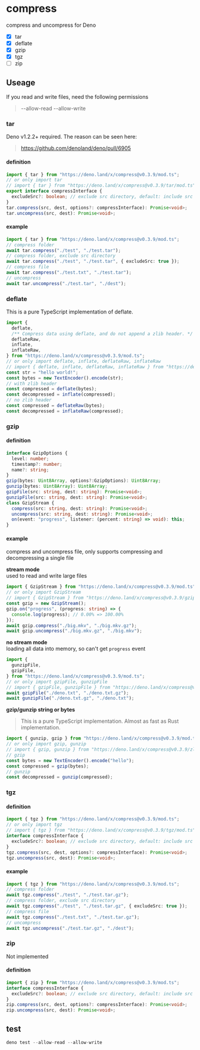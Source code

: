 # compress

compress and uncompress for Deno

* [x] tar
* [x] deflate
* [x] gzip
* [x] tgz
* [ ] zip

## Useage

If you read and write files, need the following permissions

> --allow-read --allow-write

### tar

Deno v1.2.2+ required. The reason can be seen here:

> <https://github.com/denoland/deno/pull/6905>

#### definition

```ts
import { tar } from "https://deno.land/x/compress@v0.3.9/mod.ts";
// or only import tar
// import { tar } from "https://deno.land/x/compress@v0.3.9/tar/mod.ts";
export interface compressInterface {
  excludeSrc?: boolean; // exclude src directory, default: include src directory
}
tar.compress(src, dest, options?: compressInterface): Promise<void>;
tar.uncompress(src, dest): Promise<void>;
```

#### example

```ts
import { tar } from "https://deno.land/x/compress@v0.3.9/mod.ts";
// compress folder
await tar.compress("./test", "./test.tar");
// compress folder, exclude src directory
await tar.compress("./test", "./test.tar", { excludeSrc: true });
// compress file
await tar.compress("./test.txt", "./test.tar");
// uncompress
await tar.uncompress("./test.tar", "./dest");
```

### deflate

This is a pure TypeScript implementation of deflate.

```ts
import {
  deflate,
  /** Compress data using deflate, and do not append a zlib header. */
  deflateRaw,
  inflate,
  inflateRaw,
} from "https://deno.land/x/compress@v0.3.9/mod.ts";
// or only import deflate, inflate, deflateRaw, inflateRaw
// import { deflate, inflate, deflateRaw, inflateRaw } from "https://deno.land/x/compress@v0.3.9/zlib/mod.ts";
const str = "hello world!";
const bytes = new TextEncoder().encode(str);
// with zlib header
const compressed = deflate(bytes);
const decompressed = inflate(compressed);
// no zlib header
const compressed = deflateRaw(bytes);
const decompressed = inflateRaw(compressed);
```

### gzip

#### definition

```ts
interface GzipOptions {
  level: number;
  timestamp?: number;
  name?: string;
}
gzip(bytes: Uint8Array, options?:GzipOptions): Uint8Array;
gunzip(bytes: Uint8Array): Uint8Array;
gzipFile(src: string, dest: string): Promise<void>;
gunzipFile(src: string, dest: string): Promise<void>;
class GzipStream {
  compress(src: string, dest: string): Promise<void>;
  uncompress(src: string, dest: string): Promise<void>;
  on(event: "progress", listener: (percent: string) => void): this;
}
```

#### example

compress and uncompress file, only supports compressing and decompressing a
single file

**stream mode**\
used to read and write large files

```ts
import { GzipStream } from "https://deno.land/x/compress@v0.3.9/mod.ts";
// or only import GzipStream
// import { GzipStream } from "https://deno.land/x/compress@v0.3.9/gzip/mod.ts";
const gzip = new GzipStream();
gzip.on("progress", (progress: string) => {
  console.log(progress); // 0.00% => 100.00%
});
await gzip.compress("./big.mkv", "./big.mkv.gz");
await gzip.uncompress("./big.mkv.gz", "./big.mkv");
```

**no stream mode**\
loading all data into memory, so can't get `progress` event

```ts
import {
  gunzipFile,
  gzipFile,
} from "https://deno.land/x/compress@v0.3.9/mod.ts";
// or only import gzipFile, gunzipFile
// import { gzipFile, gunzipFile } from "https://deno.land/x/compress@v0.3.9/gzip/mod.ts";
await gzipFile("./deno.txt", "./deno.txt.gz");
await gunzipFile("./deno.txt.gz", "./deno.txt");
```

**gzip/gunzip string or bytes**

> This is a pure TypeScript implementation. Almost as fast as Rust
> implementation.

```ts
import { gunzip, gzip } from "https://deno.land/x/compress@v0.3.9/mod.ts";
// or only import gzip, gunzip
// import { gzip, gunzip } from "https://deno.land/x/compress@v0.3.9/zlib/mod.ts";
// gzip
const bytes = new TextEncoder().encode("hello");
const compressed = gzip(bytes);
// gunzip
const decompressed = gunzip(compressed);
```

### tgz

#### definition

```ts
import { tgz } from "https://deno.land/x/compress@v0.3.9/mod.ts";
// or only import tgz
// import { tgz } from "https://deno.land/x/compress@v0.3.9/tgz/mod.ts";
interface compressInterface {
  excludeSrc?: boolean; // exclude src directory, default: include src directory
}
tgz.compress(src, dest, options?: compressInterface): Promise<void>;
tgz.uncompress(src, dest): Promise<void>;
```

#### example

```ts
import { tgz } from "https://deno.land/x/compress@v0.3.9/mod.ts";
// compress folder
await tgz.compress("./test", "./test.tar.gz");
// compress folder, exclude src directory
await tgz.compress("./test", "./test.tar.gz", { excludeSrc: true });
// compress file
await tgz.compress("./test.txt", "./test.tar.gz");
// uncompress
await tgz.uncompress("./test.tar.gz", "./dest");
```

### zip

Not implemented

#### definition

```ts
import { zip } from "https://deno.land/x/compress@v0.3.9/mod.ts";
interface compressInterface {
  excludeSrc?: boolean; // exclude src directory, default: include src directory
}
zip.compress(src, dest, options?: compressInterface): Promise<void>;
zip.uncompress(src, dest): Promise<void>;
```

## test

```ts
deno test --allow-read --allow-write
```

